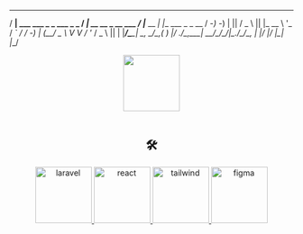   ___                              ___                      ___            _              
 / __| ___ ___   _  _ ___ _  _    / __|_ __  __ _ __ ___   / __|_____ __ _| |__  ___ _  _ 
 \__ \/ -_) -_) | || / _ \ || |_  \__ \ '_ \/ _` / _/ -_) | (__/ _ \ V  V / '_ \/ _ \ || |
 |___/\___\___|  \_, \___/\_,_( ) |___/ .__/\__,_\__\___|  \___\___/\_/\_/|_.__/\___/\_, |
                 |__/         |/      |_|                                            |__/ 

<div id="header" align="center">
  <img src="https://media.giphy.com/media/J3MPB75dHsHQ1ZSFnK/giphy.gif" width="100"/>
</div>
  
<br/>
<h2 align="center"> 🛠 </h3>
<p align="center">
  <a href="https://laravel.com/" target="_blank" rel="noreferrer"> <img src="https://www.vectorlogo.zone/logos/laravel/laravel-icon.svg" alt="laravel" width="100" height="100"/> </a>
  <a href="https://reactjs.org/" target="_blank" rel="noreferrer"> <img src="https://www.vectorlogo.zone/logos/reactjs/reactjs-icon.svg" alt="react" width="100" height="100"/> </a> 
  <a href="https://tailwindcss.com/" target="_blank" rel="noreferrer"> <img src="https://www.vectorlogo.zone/logos/tailwindcss/tailwindcss-icon.svg" alt="tailwind" width="100" height="100"/> </a>
  <a href="https://www.figma.com/" target="_blank" rel="noreferrer"> <img src="https://www.vectorlogo.zone/logos/figma/figma-icon.svg" alt="figma" width="100" height="100"/> </a>
</p>





